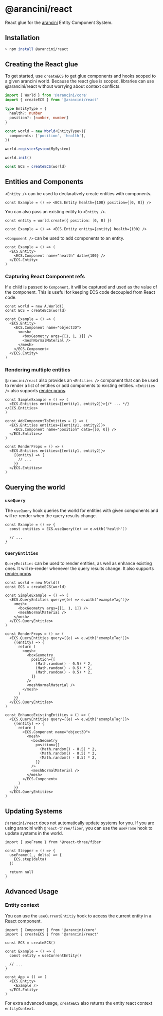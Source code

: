 # @arancini/react

React glue for the [arancini](https://github.com/isaac-mason/arancini/tree/main/packages/arancini) Entity Component System.

## Installation

```sh
> npm install @arancini/react
```

## Creating the React glue

To get started, use `createECS` to get glue components and hooks scoped to a given arancini world. Because the react glue is scoped, libraries can use @arancini/react without worrying about context conflicts.

```ts
import { World } from '@arancini/core'
import { createECS } from '@arancini/react'

type EntityType = {
  health?: number
  position?: [number, number]
}

const world = new World<EntityType>({
  components: ['position', 'health'],
})

world.registerSystem(MySystem)

world.init()

const ECS = createECS(world)
```

## Entities and Components

`<Entity />` can be used to declaratively create entities with components.

```tsx
const Example = () => <ECS.Entity health={100} position={[0, 0]} />
```

You can also pass an existing entity to `<Entity />`.

```tsx
const entity = world.create({ position: [0, 0] })

const Example = () => <ECS.Entity entity={entity} health={100} />
```

`<Component />` can be used to add components to an entity.

```tsx
const Example = () => (
  <ECS.Entity>
    <ECS.Component name="health" data={100} />
  </ECS.Entity>
)
```

### Capturing React Component refs

If a child is passed to `Component`, it will be captured and used as the value of the component. This is useful for keeping ECS code decoupled from React code.

```tsx
const world = new A.World()
const ECS = createECS(world)

const Example = () => (
  <ECS.Entity>
    <ECS.Component name="object3D">
      <mesh>
        <boxGeometry args={[1, 1, 1]} />
        <meshNormalMaterial />
      </mesh>
    </ECS.Component>
  </ECS.Entity>
)
```

### Rendering multiple entities

`@arancini/react` also provides an `<Entities />` component that can be used to render a list of entities or add components to existing entities. `<Entities />` also supports [render props](https://reactjs.org/docs/render-props.html).

```tsx
const SimpleExample = () => (
  <ECS.Entities entities={[entity1, entity2]}>{/* ... */}</ECS.Entities>
)

const AddComponentToEntities = () => (
  <ECS.Entities entities={[entity1, entity2]}>
    <ECS.Component name="position" data={[0, 0]} />
  </ECS.Entities>
)

const RenderProps = () => (
  <ECS.Entities entities={[entity1, entity2]}>
    {(entity) => {
      // ...
    }}
  </ECS.Entities>
)
```

## Querying the world

### `useQuery`

The `useQuery` hook queries the world for entities with given components and will re-render when the query results change.

```tsx
const Example = () => {
  const entities = ECS.useQuery((e) => e.with('health'))

  // ...
}
```

### `QueryEntities`

`QueryEntities` can be used to render entities, as well as enhance existing ones. It will re-render whenever the query results change. It also supports [render props](https://reactjs.org/docs/render-props.html).

```tsx
const world = new World()
const ECS = createECS(world)

const SimpleExample = () => (
  <ECS.QueryEntities query={(e) => e.with('exampleTag')}>
    <mesh>
      <boxGeometry args={[1, 1, 1]} />
      <meshNormalMaterial />
    </mesh>
  </ECS.QueryEntities>
)

const RenderProps = () => (
  <ECS.QueryEntities query={(e) => e.with('exampleTag')}>
    {(entity) => {
      return (
        <mesh>
          <boxGeometry
            position={[
              (Math.random() - 0.5) * 2,
              (Math.random() - 0.5) * 2,
              (Math.random() - 0.5) * 2,
            ]}
          />
          <meshNormalMaterial />
        </mesh>
      )
    }}
  </ECS.QueryEntities>
)

const EnhanceExistingEntities = () => (
  <ECS.QueryEntities query={(e) => e.with('exampleTag')}>
    {(entity) => {
      return (
        <ECS.Component name="object3D">
          <mesh>
            <boxGeometry
              position={[
                (Math.random() - 0.5) * 2,
                (Math.random() - 0.5) * 2,
                (Math.random() - 0.5) * 2,
              ]}
            />
            <meshNormalMaterial />
          </mesh>
        </ECS.Component>
      )
    }}
  </ECS.QueryEntities>
)
```

## Updating Systems

`@arancini/react` does not automatically update systems for you. If you are using arancini with `@react-three/fiber`, you can use the `useFrame` hook to update systems in the world.

```tsx
import { useFrame } from '@react-three/fiber'

const Stepper = () => {
  useFrame((_, delta) => {
    ECS.step(delta)
  })

  return null
}
```

## Advanced Usage

### Entity context

You can use the `useCurrentEntitiy` hook to access the current entity in a React component.

```tsx
import { Component } from '@arancini/core'
import { createECS } from '@arancini/react'

const ECS = createECS()

const Example = () => {
  const entity = useCurrentEntity()

  // ...
}

const App = () => (
  <ECS.Entity>
    <Example />
  </ECS.Entity>
)
```

For extra advanced usage, `createECS` also returns the entity react context `entityContext`.
